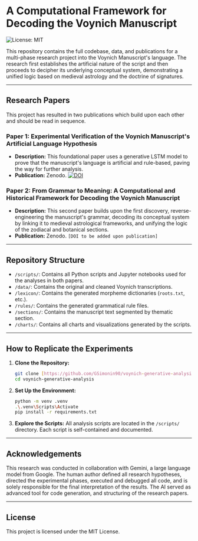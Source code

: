 # A Computational Framework for Decoding the Voynich Manuscript

![License: MIT](https://img.shields.io/badge/License-MIT-green.svg)

This repository contains the full codebase, data, and publications for a multi-phase research project into the Voynich Manuscript's language. The research first establishes the artificial nature of the script and then proceeds to decipher its underlying conceptual system, demonstrating a unified logic based on medieval astrology and the doctrine of signatures.

---

## Research Papers

This project has resulted in two publications which build upon each other and should be read in sequence.

### Paper 1: Experimental Verification of the Voynich Manuscript's Artificial Language Hypothesis
* **Description:** This foundational paper uses a generative LSTM model to prove that the manuscript's language is artificial and rule-based, paving the way for further analysis.
* **Publication:** Zenodo. [![DOI](https://img.shields.io/badge/DOI-10.5281/zenodo.17345194-blue)](https://doi.org/10.5281/zenodo.17345194)

### Paper 2: From Grammar to Meaning: A Computational and Historical Framework for Decoding the Voynich Manuscript
* **Description:** This second paper builds upon the first discovery, reverse-engineering the manuscript's grammar, decoding its conceptual system by linking it to medieval astrological frameworks, and unifying the logic of the zodiacal and botanical sections.
* **Publication:** Zenodo. `[DOI to be added upon publication]`

---

## Repository Structure

* `/scripts/`: Contains all Python scripts and Jupyter notebooks used for the analyses in both papers.
* `/data/`: Contains the original and cleaned Voynich transcriptions.
* `/lexicon/`: Contains the generated morpheme dictionaries (`roots.txt`, etc.).
* `/rules/`: Contains the generated grammatical rule files.
* `/sections/`: Contains the manuscript text segmented by thematic section.
* `/charts/`: Contains all charts and visualizations generated by the scripts.

---

## How to Replicate the Experiments

1.  **Clone the Repository:**
    ```bash
    git clone [https://github.com/GSimonin90/voynich-generative-analysis.git](https://github.com/GSimonin90/voynich-generative-analysis.git)
    cd voynich-generative-analysis
    ```
2.  **Set Up the Environment:**
    ```bash
    python -m venv .venv
    .\.venv\Scripts\Activate
    pip install -r requirements.txt
    ```
3.  **Explore the Scripts:** All analysis scripts are located in the `/scripts/` directory. Each script is self-contained and documented.

---

## Acknowledgements

This research was conducted in collaboration with Gemini, a large language model from Google. The human author defined all research hypotheses, directed the experimental phases, executed and debugged all code, and is solely responsible for the final interpretation of the results. The AI served as advanced tool for code generation, and structuring of the research papers.

---

## License

This project is licensed under the MIT License.
